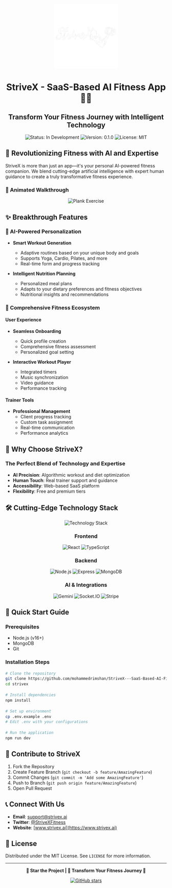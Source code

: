 <div align="center">
  <div align="center">
  <img src="new.png" alt="StriveX Logo" width="200" height="200" />
</div>

  # StriveX - SaaS-Based AI Fitness App 💪🤖

  ## Transform Your Fitness Journey with Intelligent Technology

  <div>
    <img src="https://img.shields.io/badge/Status-In%20Development-yellow?style=for-the-badge" alt="Status: In Development" />
    <img src="https://img.shields.io/badge/Version-0.1.0-blue?style=for-the-badge" alt="Version: 0.1.0" />
    <img src="https://img.shields.io/badge/License-MIT-green?style=for-the-badge" alt="License: MIT" />
  </div>

</div>

## 🌟 Revolutionizing Fitness with AI and Expertise

StriveX is more than just an app—it's your personal AI-powered fitness companion. We blend cutting-edge artificial intelligence with expert human guidance to create a truly transformative fitness experience.

### 🎥 Animated Walkthrough
<div style="text-align: center;">
  <img src="https://media1.popsugar-assets.com/files/thumbor/wtasnpcAUmK2FpZqVm1RinAjm_k=/fit-in/1100x618/top/filters:format_auto():upscale()/2014/05/22/937/n/1922729/35b2223423ecd2e5_plank.gif" alt="Plank Exercise" width="600">
</div>


## ✨ Breakthrough Features

### 🤖 AI-Powered Personalization

- **Smart Workout Generation**
  - Adaptive routines based on your unique body and goals
  - Supports Yoga, Cardio, Pilates, and more
  - Real-time form and progress tracking

- **Intelligent Nutrition Planning**
  - Personalized meal plans
  - Adapts to your dietary preferences and fitness objectives
  - Nutritional insights and recommendations

### 💪 Comprehensive Fitness Ecosystem

#### User Experience

- **Seamless Onboarding**
  - Quick profile creation
  - Comprehensive fitness assessment
  - Personalized goal setting

- **Interactive Workout Player**
  - Integrated timers
  - Music synchronization
  - Video guidance
  - Performance tracking

#### Trainer Tools

- **Professional Management**
  - Client progress tracking
  - Custom task assignment
  - Real-time communication
  - Performance analytics

## 🚀 Why Choose StriveX?

### The Perfect Blend of Technology and Expertise
- **AI Precision**: Algorithmic workout and diet optimization
- **Human Touch**: Real trainer support and guidance
- **Accessibility**: Web-based SaaS platform
- **Flexibility**: Free and premium tiers

## 🛠️ Cutting-Edge Technology Stack

<div align="center">
 <img src="https://media1.popsugar-assets.com/files/thumbor/Qqll4vesxuBxsumTf9lJyhOa1kM=/fit-in/900x506/top/filters:format_auto():upscale()/2013/05/31/798/n/1922729/10604641c3446706_fore-arm-handstand.gif" alt="Technology Stack" width="800" height="200">


  ### Frontend
  ![React](https://img.shields.io/badge/React-61DAFB?style=for-the-badge&logo=react&logoColor=white)
  ![TypeScript](https://img.shields.io/badge/TypeScript-3178C6?style=for-the-badge&logo=typescript&logoColor=white)

  ### Backend
  ![Node.js](https://img.shields.io/badge/Node.js-339933?style=for-the-badge&logo=nodedotjs&logoColor=white)
  ![Express](https://img.shields.io/badge/Express-000000?style=for-the-badge&logo=express&logoColor=white)
  ![MongoDB](https://img.shields.io/badge/MongoDB-47A248?style=for-the-badge&logo=mongodb&logoColor=white)

  ### AI & Integrations
  ![Gemini](https://img.shields.io/badge/Gemini-AI-4285F4?style=for-the-badge)
  ![Socket.IO](https://img.shields.io/badge/Socket.io-010101?style=for-the-badge&logo=socketdotio&logoColor=white)
  ![Stripe](https://img.shields.io/badge/Stripe-008CDD?style=for-the-badge&logo=stripe&logoColor=white)
</div>

## 🚀 Quick Start Guide

### Prerequisites
- Node.js (v16+)
- MongoDB
- Git

### Installation Steps
```bash
# Clone the repository
git clone https://github.com/mohammedrimshan/StriveX---SaaS-Based-AI-Fitness-App.git
cd strivex

# Install dependencies
npm install

# Set up environment
cp .env.example .env
# Edit .env with your configurations

# Run the application
npm run dev
```

## 🤝 Contribute to StriveX

1. Fork the Repository
2. Create Feature Branch (`git checkout -b feature/AmazingFeature`)
3. Commit Changes (`git commit -m 'Add some AmazingFeature'`)
4. Push to Branch (`git push origin feature/AmazingFeature`)
5. Open Pull Request

## 📞 Connect With Us

- **Email**: support@strivex.ai
- **Twitter**: [@StriveXFitness](https://twitter.com/strivexfitness)
- **Website**: [www.strivex.ai](https://www.strivex.ai)

## 📄 License

Distributed under the MIT License. See `LICENSE` for more information.

---

<div align="center">
  <strong>🌟 Star the Project | 🤖 Transform Your Fitness Journey 💪</strong>

  [![GitHub stars](https://img.shields.io/github/stars/yourusername/strivex?style=social&label=Star&maxAge=2592000)](https://GitHub.com/yourusername/strivex/stargazers/)
</div>
